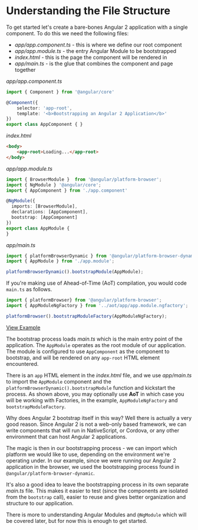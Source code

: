 # Understanding the File Structure

To get started let's create a bare-bones Angular 2 application with a single component. To do this we need the following files:

- *app/app.component.ts* - this is where we define our root component
- *app/app.module.ts* - the entry Angular Module to be bootstrapped
- *index.html* - this is the page the component will be rendered in
- *app/main.ts* - is the glue that combines the component and page together

*app/app.component.ts*

```typescript
import { Component } from '@angular/core'

@Component({
	selector: 'app-root',
	template: '<b>Bootstrapping an Angular 2 Application</b>'
})
export class AppComponent { }
```
*index.html*

```html
<body>
	<app-root>Loading...</app-root>
</body>
```

*app/app.module.ts*
```typescript
import { BrowserModule }  from '@angular/platform-browser';
import { NgModule } '@angular/core';
import { AppComponent } from './app.component'

@NgModule({
  imports: [BrowserModule],
  declarations: [AppComponent],
  bootstrap: [AppComponent]
})
export class AppModule {
}
```

*app/main.ts*

```typescript
import { platformBrowserDynamic } from '@angular/platform-browser-dynamic';
import { AppModule } from './app.module';

platformBrowserDynamic().bootstrapModule(AppModule);
```

If you're making use of Ahead-of-Time (AoT) compilation, you would code `main.ts` as follows.

```typescript
import { platformBrowser} from '@angular/platform-browser';
import { AppModuleNgFactory } from '../aot/app/app.module.ngfactory';

platformBrowser().bootstrapModuleFactory(AppModuleNgFactory);
```

[View Example](https://plnkr.co/edit/X0EBXA?p=preview)

The bootstrap process loads *main.ts* which is the main entry point of the application. The `AppModule` operates as the root module of our application. The module is configured to use `AppComponent` as the component to bootstrap, and will be rendered on any `app-root` HTML element encountered.

There is an `app` HTML element in the *index.html* file, and we use *app/main.ts* to import the `AppModule` component and the `platformBrowserDynamic().bootstrapModule` function and kickstart the process. As shown above, you may optionally use **AoT** in which case you will be working with Factories, in the example, `AppModuleNgFactory` and `bootstrapModuleFactory`.

Why does Angular 2 bootstrap itself in this way? Well there is actually a very good reason. Since Angular 2 is not a web-only based framework, we can write components that will run in NativeScript, or Cordova, or any other environment that can host Angular 2 applications.

The magic is then in our bootstrapping process - we can import which platform we would like to use, depending on the environment we're operating under. In our example, since we were running our Angular 2 application in the browser, we used the bootstrapping process found in `@angular/platform-browser-dynamic`.

It's also a good idea to leave the bootstrapping process in its own separate *main.ts* file. This makes it easier to test (since the components are isolated from the `bootstrap` call), easier to reuse and gives better organization and structure to our application.

There is more to understanding Angular Modules and `@NgModule` which will be covered later, but for now this is enough to get started.

